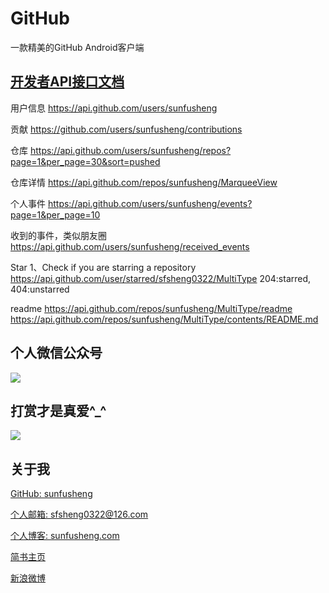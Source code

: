 # GitHub

一款精美的GitHub Android客户端


## [开发者API接口文档](https://developer.github.com/v3/)

用户信息
https://api.github.com/users/sunfusheng


贡献
https://github.com/users/sunfusheng/contributions


仓库
https://api.github.com/users/sunfusheng/repos?page=1&per_page=30&sort=pushed


仓库详情
https://api.github.com/repos/sunfusheng/MarqueeView


个人事件
https://api.github.com/users/sunfusheng/events?page=1&per_page=10


收到的事件，类似朋友圈
https://api.github.com/users/sunfusheng/received_events


Star
1、Check if you are starring a repository
https://api.github.com/user/starred/sfsheng0322/MultiType
204:starred, 404:unstarred 


readme 
https://api.github.com/repos/sunfusheng/MultiType/readme
https://api.github.com/repos/sunfusheng/MultiType/contents/README.md

## 个人微信公众号

![](http://ourvm0t8d.bkt.clouddn.com/wx_gongzhonghao.png)

## 打赏才是真爱^_^

![](http://ourvm0t8d.bkt.clouddn.com/wx_shoukuanma.png)

## 关于我

[GitHub: sunfusheng](https://github.com/sunfusheng)  

[个人邮箱: sfsheng0322@126.com](https://mail.126.com/)
  
[个人博客: sunfusheng.com](http://sunfusheng.com/)
  
[简书主页](http://www.jianshu.com/users/88509e7e2ed1/latest_articles)
  
[新浪微博](http://weibo.com/u/3852192525) 